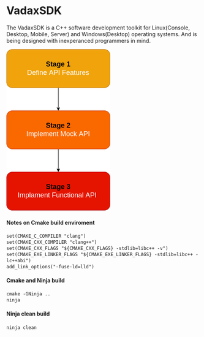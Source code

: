 # VadaxSDK
The VadaxSDK is a C++ software development toolkit for Linux(Console, Desktop, Mobile, Server) and Windows(Desktop) operating systems. And is being designed with 
inexperanced programmers in mind. 

![API](https://raw.githubusercontent.com/Vadax/VadaxSDK/main/examples/api.png)

#### Notes on Cmake build enviroment
```shell
set(CMAKE_C_COMPILER "clang")
set(CMAKE_CXX_COMPILER "clang++")
set(CMAKE_CXX_FLAGS "${CMAKE_CXX_FLAGS} -stdlib=libc++ -v")
set(CMAKE_EXE_LINKER_FLAGS "${CMAKE_EXE_LINKER_FLAGS} -stdlib=libc++ -lc++abi")
add_link_options("-fuse-ld=lld")
```

#### Cmake and Ninja build
```shell
cmake -GNinja ..
ninja
```



#### Ninja clean build

```shell
ninja clean
```
